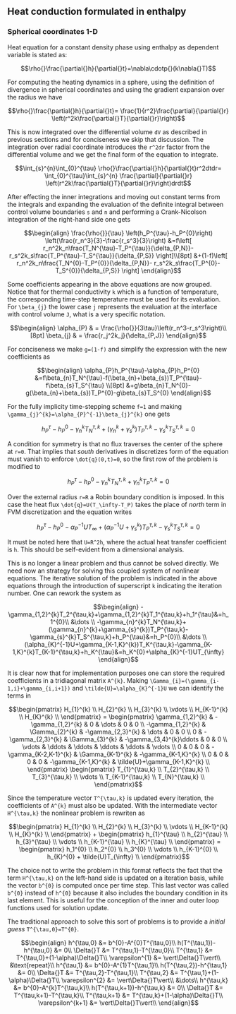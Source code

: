 
## Heat conduction formulated in enthalpy

### Spherical coordinates 1-D

Heat equation for a constant density phase using enthalpy as dependent variable is stated as:

```math
\rho{}\frac{\partial{}h}{\partial{}t}=\nabla\cdotp{}(k\nabla{}T)
```

For computing the heating dynamics in a sphere, using the definition of divergence in spherical coordinates and using the gradient expansion over the radius we have

```math
\rho{}\frac{\partial{}h}{\partial{}t}=
\frac{1}{r^2}\frac{\partial}{\partial{}r}
\left(r^2k\frac{\partial{}T}{\partial{}r}\right)
```

This is now integrated over the differential volume ``dV`` as described in previous sections and for conciseness we skip that discussion. The integration over radial coordinate introduces the ``r^2dr`` factor from the differential volume and we get the final form of the equation to integrate.

```math
\int_{s}^{n}\int_{0}^{\tau}
\rho{}\frac{\partial{}h}{\partial{}t}r^2dtdr=
\int_{0}^{\tau}\int_{s}^{n}
\frac{\partial}{\partial{}r}
\left(r^2k\frac{\partial{}T}{\partial{}r}\right)drdt
```

After effecting the inner integrations and moving out constant terms from the integrals and expanding the evaluation of the definite integral between control volume boundaries ``s`` and ``n`` and performing a Crank-Nicolson integration of the right-hand side one gets

```math
\begin{align}
\frac{\rho{}}{\tau}
\left(h_P^{\tau}-h_P^{0}\right)
\left(\frac{r_n^3}{3}-\frac{r_s^3}{3}\right)
&=f\left[
r_n^2k_n\frac{T_N^{\tau}-T_P^{\tau}}{\delta_{P,N}}-
r_s^2k_s\frac{T_P^{\tau}-T_S^{\tau}}{\delta_{P,S}}
\right]\\[8pt]
&+(1-f)\left[
r_n^2k_n\frac{T_N^{0}-T_P^{0}}{\delta_{P,N}}-
r_s^2k_s\frac{T_P^{0}-T_S^{0}}{\delta_{P,S}}
\right]
\end{align}
```

Some coefficients appearing in the above equations are now grouped. Notice that for thermal conductivity ``k`` which is a function of temperature, the corresponding time-step temperature must be used for its evaluation. For ``\beta_{j}`` the lower case ``j`` represents the evaluation at the interface with control volume ``J``, what is a very specific notation.

```math
\begin{align}
\alpha_{P}  & = \frac{\rho{}}{3\tau}\left(r_n^3-r_s^3\right)\\[8pt]
\beta_{j}   & = \frac{r_j^2k_j}{\delta_{P,J}}
\end{align}
```

For conciseness we make ``g=(1-f)`` and simplify the expression with the new coefficients as

```math
\begin{align}
\alpha_{P}h_P^{\tau}-\alpha_{P}h_P^{0}

&=f\beta_{n}T_N^{\tau}-f(\beta_{n}+\beta_{s})T_P^{\tau}-f\beta_{s}T_S^{\tau}
\\[8pt]
&+g\beta_{n}T_N^{0}-g(\beta_{n}+\beta_{s})T_P^{0}-g\beta_{s}T_S^{0}
\end{align}
```

For the fully implicity time-stepping scheme ``f=1`` and making ``\gamma_{j}^{k}=\alpha_{P}^{-1}\beta_{j}^{k}`` one gets

```math
h_P^{\tau}-h_P^{0}-\gamma_{n}^{k}T_N^{\tau,k}+(\gamma_{n}^{k}+\gamma_{s}^{k})T_P^{\tau,k}-\gamma_{s}^{k}T_S^{\tau,k}=0
```

A condition for symmetry is that no flux traverses the center of the sphere at ``r=0``. That implies that *south* derivatives in discretizes form of the equation must vanish to enforce ``\dot{q}(0,t)=0``, so the first row of the problem is modified to

```math
h_P^{\tau}-h_P^{0}-\gamma_{n}^{k}T_N^{\tau,k}+\gamma_{n}^{k}T_P^{\tau,k}=0
```

Over the external radius ``r=R`` a Robin boundary condition is imposed. In this case the heat flux ``\dot{q}=U(T_\infty-T_P)`` takes the place of *north* term in FVM discretization and the equation writes

```math
h_P^{\tau}-h_P^{0}-\alpha_{P}^{-1}UT_{\infty}+(\alpha_{P}^{-1}U+\gamma_{s}^{k})T_P^{\tau,k}-\gamma_{s}^{k}T_S^{\tau,k}=0
```

It must be noted here that ``U=R^2h``, where the actual heat transfer coefficient is ``h``. This should be self-evident from a dimensional analysis.

This is no longer a linear problem and thus cannot be solved directly. We need now an strategy for solving this coupled system of nonlinear equations. The iterative solution of the problem is indicated in the above equations through the introduction of superscript ``k`` indicating the iteration number. One can rework the system as

```math
\begin{align}
-\gamma_{1,2}^{k}T_2^{\tau,k}+\gamma_{1,2}^{k}T_1^{\tau,k}+h_1^{\tau}&=h_1^{0}\\
&\dots \\
-\gamma_{n}^{k}T_N^{\tau,k}+(\gamma_{n}^{k}+\gamma_{s}^{k})T_P^{\tau,k}-\gamma_{s}^{k}T_S^{\tau,k}+h_P^{\tau}&=h_P^{0}\\
&\dots \\
(\alpha_{K}^{-1}U+\gamma_{K-1,K}^{k})T_K^{\tau,k}-\gamma_{K-1,K}^{k}T_{K-1}^{\tau,k}+h_K^{\tau}&=h_K^{0}+\alpha_{K}^{-1}UT_{\infty}
\end{align}
```

It is clear now that for implementation purposes one can store the required coefficients in a tridiagonal matrix ``A^{k}``. Making ``\Gamma_{i}=(\gamma_{i-1,i}+\gamma_{i,i+1})`` and ``\tilde{U}=\alpha_{K}^{-1}U`` we can identify the terms in

```math
\begin{pmatrix}
H_{1}^{k}    \\
H_{2}^{k}    \\
H_{3}^{k}    \\
\vdots   \\
H_{K-1}^{k}  \\
H_{K}^{k}    \\
\end{pmatrix}
=
\begin{pmatrix}
 \gamma_{1,2}^{k} & -\gamma_{1,2}^{k} &  0                & \dots  & 0 & 0 \\
-\gamma_{1,2}^{k} &  \Gamma_{2}^{k}   & -\gamma_{2,3}^{k} & \dots  & 0 & 0 \\
 0 & -\gamma_{2,3}^{k} &  \Gamma_{3}^{k} & -\gamma_{3,4}^{k}\ddots &  0 &  0 \\
\vdots  & \ddots & \ddots & \ddots & \ddots  & \vdots \\
 0 &  0 & 0 & -\gamma_{K-2,K-1}^{k} &  \Gamma_{K-1}^{k}   & -\gamma_{K-1,K}^{k} \\
 0      &  0     &  0     &  0     & -\gamma_{K-1,K}^{k} & \tilde{U}+\gamma_{K-1,K}^{k} \\
\end{pmatrix}
\begin{pmatrix}
T_{1}^{\tau,k}   \\
T_{2}^{\tau,k}   \\
T_{3}^{\tau,k}   \\
\vdots           \\
T_{K-1}^{\tau,k} \\
T_{N}^{\tau,k}   \\
\end{pmatrix}
```

Since the temperature vector ``T^{\tau,k}`` is updated every iteration, the coefficients of ``A^{k}`` must also be updated. With the intermediate vector ``H^{\tau,k}`` the nonlinear problem is rewriten as

```math
\begin{pmatrix}
H_{1}^{k}    \\
H_{2}^{k}    \\
H_{3}^{k}    \\
\vdots       \\
H_{K-1}^{k}  \\
H_{K}^{k}    \\
\end{pmatrix}
+
\begin{pmatrix}
h_{1}^{\tau}   \\
h_{2}^{\tau}   \\
h_{3}^{\tau}   \\
\vdots         \\
h_{K-1}^{\tau} \\
h_{K}^{\tau}   \\
\end{pmatrix}
=
\begin{pmatrix}
h_1^{0}                 \\
h_2^{0}                 \\
h_3^{0}                 \\
\vdots                  \\
h_{K-1}^{0}             \\
h_{K}^{0} + \tilde{U}T_{\infty} \\
\end{pmatrix}
```

The choice not to write the problem in this format reflects the fact that the term ``H^{\tau,k}`` on the left-hand side is updated on a iteration basis, while the vector ``b^{0}`` is computed once per time step. This last vector was called ``b^{0}`` instead of ``h^{0}`` because it also includes the boundary condition in its last element. This is useful for the conception of the inner and outer loop functions used for solution update.

The traditional approach to solve this sort of problems is to provide a *initial guess* ``T^{\tau,0}=T^{0}``.

```math
\begin{align}
h^{\tau,0}               &= b^{0}-A^{0}T^{\tau,0}\\
h(T^{\tau,1})-h^{\tau,0} &= 0\\
\Delta{}T                &= T^{\tau,1}-T^{\tau,0}\\
T^{\tau,1}               &= T^{\tau,0}+(1-\alpha)\Delta{}T\\
\varepsilon^{1}          &= \vert\Delta{}T\vert\\
&\text{repeat}\\
h^{\tau,1}               &= b^{0}-A^{1}T^{\tau,1}\\
h(T^{\tau,2})-h^{\tau,1} &= 0\\
\Delta{}T                &= T^{\tau,2}-T^{\tau,1}\\
T^{\tau,2}               &= T^{\tau,1}+(1-\alpha)\Delta{}T\\
\varepsilon^{2}          &= \vert\Delta{}T\vert\\
&\dots\\
h^{\tau,k}                 &= b^{0}-A^{k}T^{\tau,k}\\
h(T^{\tau,k+1})-h^{\tau,k} &= 0\\
\Delta{}T                  &= T^{\tau,k+1}-T^{\tau,k}\\
T^{\tau,k+1}               &= T^{\tau,k}+(1-\alpha)\Delta{}T\\
\varepsilon^{k+1}          &= \vert\Delta{}T\vert\\
\end{align}
```
